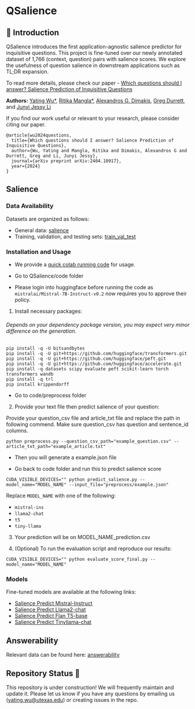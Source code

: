 # QSalience



## :star2: Introduction
QSalience introduces the first application-agnostic salience predictor for inquisitive questions. This project is fine-tuned over our newly annotated dataset of 1,766 (context, question) pairs with salience scores. We explore the usefulness of question salience in downstream applications such as TL;DR expansion.

To read more details, please check our paper - [Which questions should I answer? Salience Prediction of Inquisitive Questions](https://arxiv.org/abs/2404.10917)

**Authors:** [Yating Wu*](http://lingchensanwen.github.io), [Ritika Mangla*](https://ritikamangla01.netlify.app), [Alexandros G. Dimakis](https://users.ece.utexas.edu/~dimakis/), [Greg Durrett](https://www.cs.utexas.edu/~gdurrett/), and [Junyi Jessy Li](https://jessyli.com)

If you find our work useful or relevant to your research, please consider citing our paper.

```
@article{wu2024questions,
  title={Which questions should I answer? Salience Prediction of Inquisitive Questions},
  author={Wu, Yating and Mangla, Ritika and Dimakis, Alexandros G and Durrett, Greg and Li, Junyi Jessy},
  journal={arXiv preprint arXiv:2404.10917},
  year={2024}
}
```

## Salience

### Data Availability
Datasets are organized as follows:
- General data: [salience](./data/salience)
- Training, validation, and testing sets: [train_val_test](./data/train_val_test)

### Installation and Usage
- We provide a [quick colab running code](https://colab.research.google.com/drive/1MmZ_M7FOBcotf22j98Ov5ADsqCFaQEYz?usp=sharing) for usage.

- Go to QSalience/code folder 

- Please login into huggingface before running the code as ```mistralai/Mistral-7B-Instruct-v0.2``` now requires you to approve their policy.

1. Install necessary packages:
###### Depends on your dependency package version, you may expect very minor difference on the generation.

```
pip install -q -U bitsandbytes
pip install -q -U git+https://github.com/huggingface/transformers.git
pip install -q -U git+https://github.com/huggingface/peft.git
pip install -q -U git+https://github.com/huggingface/accelerate.git
pip install -q datasets scipy evaluate peft scikit-learn torch transformers wandb
pip install -q trl
pip install krippendorff
```

- Go to code/preprocess folder

2. Provide your text file then predict salience of your question:
   
Provide your question_csv file and article_txt file and replace the path in following commend. Make sure question_csv has question and sentence_id columns.

```
python preprocess.py --question_csv_path="example_question.csv" --article_txt_path="example_article.txt"
```

- Then you will generate a example.json file

- Go back to code folder and run this to predict salience score

```
CUDA_VISIBLE_DEVICES="" python predict_salience.py --model_name="MODEL_NAME" --input_file="preprocess/example.json" 
```

Replace `MODEL_NAME` with one of the following:
  - `mistral-ins`
  - `llama2-chat`
  - `t5`
  - `tiny-llama`

3. Your prediction will be on MODEL_NAME_prediction.csv

4. (Optional) To run the evaluation script and reproduce our results:
   
```
CUDA_VISIBLE_DEVICES="" python evaluate_score_final.py --model_name="MODEL_NAME"
```
   
   
### Models
Fine-tuned models are available at the following links:
- [Salience Predict Mistral-Instruct](https://huggingface.co/lingchensanwen/mistral-ins-generation-best-balanced)
- [Salience Predict Llama2-chat](https://huggingface.co/lingchensanwen/llama2-chat-generation-best-balanced)
- [Salience Predict Flan T5-base](https://huggingface.co/lingchensanwen/t5_model_1st)
- [Salience Predict Tinyllama-chat](https://huggingface.co/lingchensanwen/tiny-llama-generation-best-balanced-new)

## Answerability
Relevant data can be found here: [answerability](./data/answerability)

## Repository Status 🚧
This repository is under construction! We will frequently maintain and update it. Please let us know if you have any questions by emailing us (yating.wu@utexas.edu) or creating issues in the repo.
